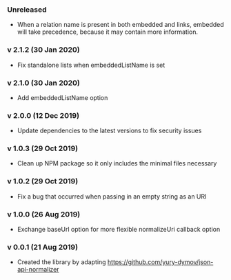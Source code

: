### Unreleased
- When a relation name is present in both embedded and links, embedded will take precedence, because it may contain more information.

### v 2.1.2 (30 Jan 2020)
- Fix standalone lists when embeddedListName is set

### v 2.1.0 (30 Jan 2020)
- Add embeddedListName option

### v 2.0.0 (12 Dec 2019)
- Update dependencies to the latest versions to fix security issues

### v 1.0.3 (29 Oct 2019)
- Clean up NPM package so it only includes the minimal files necessary

### v 1.0.2 (29 Oct 2019)
- Fix a bug that occurred when passing in an empty string as an URI

### v 1.0.0 (26 Aug 2019)
- Exchange baseUrl option for more flexible normalizeUri callback option

### v 0.0.1 (21 Aug 2019)
- Created the library by adapting https://github.com/yury-dymov/json-api-normalizer
